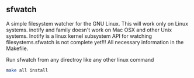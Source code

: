 ## sfwatch
A simple filesystem watcher for the GNU Linux. This will work only on Linux systems. inotify and family doesn't work on
Mac OSX and other Unix systems. Inotify is a linux kernel subsystem API for watching filesystems.sfwatch is not complete yet!!! All necessary information in the Makefile.



Run sfwatch from any directroy like any other linux command
```bash
make all install 

```
